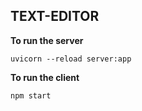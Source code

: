 ## TEXT-EDITOR
**To run the server** 

    uvicorn --reload server:app
**To run the client**

    npm start
